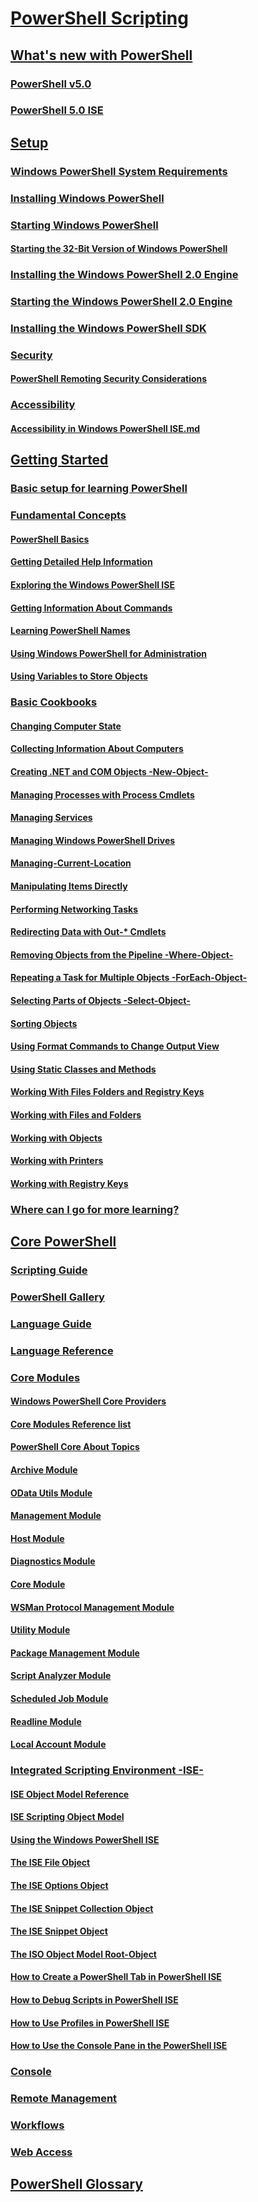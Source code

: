 # [PowerShell Scripting](PowerShell-Scripting.md)

## [What's new with PowerShell](whats-new/What-s-New-With-PowerShell.md)
### [PowerShell v5.0](whats-new/What-s-New-in-Windows-PowerShell-50.md)
### [PowerShell 5.0 ISE](whats-new/What-s-New-in-the-PowerShell-50-ISE.md)

## [Setup](setup/setup-reference.md)
### [Windows PowerShell System Requirements](setup/Windows-PowerShell-System-Requirements.md)
### [Installing Windows PowerShell](setup/Installing-Windows-PowerShell.md)
### [Starting Windows PowerShell](setup/Starting-Windows-PowerShell.md)
#### [Starting the 32-Bit Version of Windows PowerShell](setup/Starting-the-32-Bit-Version-of-Windows-PowerShell.md)
### [Installing the Windows PowerShell 2.0 Engine](setup/Installing-the-Windows-PowerShell-2.0-Engine.md)
### [Starting the Windows PowerShell 2.0 Engine](setup/Starting-the-Windows-PowerShell-2.0-Engine.md)
### [Installing the Windows PowerShell SDK](https://msdn.microsoft.com/en-us/library/ff458115.aspx)
### [Security](setup/security.md)
#### [PowerShell Remoting Security Considerations](setup/WinRMSecurity.md)
### [Accessibility](setup/accessibility.md)
#### [Accessibility in Windows PowerShell ISE.md](setup/Accessibility-in-Windows-PowerShell-ISE.md)

## [Getting Started](getting-started/Getting-Started-with-Windows-PowerShell.md)
### [Basic setup for learning PowerShell](getting-started/Getting-Ready-to-Use-Windows-PowerShell.md)

### [Fundamental Concepts](getting-started/fundamental-concepts.md)
####  [PowerShell Basics](getting-started/fundamental/Windows-PowerShell-Basics.md)
####  [Getting Detailed Help Information](getting-started/fundamental/Getting-Detailed-Help-Information.md)
####  [Exploring the Windows PowerShell ISE](getting-started/fundamental/Exploring-the-Windows-PowerShell-ISE.md)
####  [Getting Information About Commands](getting-started/fundamental/Getting-Information-About-Commands.md)
####  [Learning  PowerShell Names](getting-started/fundamental/Learning-Windows-PowerShell-Names.md)
####  [Using Windows PowerShell for Administration](getting-started/fundamental/Using-Windows-PowerShell-for-Administration.md)
####  [Using Variables to Store Objects](getting-started/fundamental/Using-Variables-to-Store-Objects.md)

### [Basic Cookbooks](getting-started/basic-cookbooks.md)
####  [Changing Computer State](getting-started/cookbooks/Changing-Computer-State.md)
####  [Collecting Information About Computers](getting-started/cookbooks/Collecting-Information-About-Computers.md)
####  [Creating .NET and COM Objects -New-Object-](getting-started/cookbooks/Creating-.NET-and-COM-Objects--New-Object-.md)
####  [Managing Processes with Process Cmdlets](getting-started/cookbooks/Managing-Processes-with-Process-Cmdlets.md)
####  [Managing Services](getting-started/cookbooks/Managing-Services.md)
####  [Managing Windows PowerShell Drives](getting-started/cookbooks/Managing-Windows-PowerShell-Drives.md)
####  [Managing-Current-Location](getting-started/cookbooks/Managing-Current-Location.md)
####  [Manipulating Items Directly](getting-started/cookbooks/Manipulating-Items-Directly.md)
####  [Performing Networking Tasks](getting-started/cookbooks/Performing-Networking-Tasks.md)
####  [Redirecting Data with Out-* Cmdlets](getting-started/cookbooks/Redirecting-Data-with-Out---Cmdlets.md)
####  [Removing Objects from the Pipeline -Where-Object-](getting-started/cookbooks/Removing-Objects-from-the-Pipeline--Where-Object-.md)
####  [Repeating a Task for Multiple Objects -ForEach-Object-](getting-started/cookbooks/Repeating-a-Task-for-Multiple-Objects--ForEach-Object-.md)
####  [Selecting Parts of Objects -Select-Object-](getting-started/cookbooks/Selecting-Parts-of-Objects--Select-Object-.md)
####  [Sorting Objects](getting-started/cookbooks/Sorting-Objects.md)
####  [Using Format Commands to Change Output View](getting-started/cookbooks/Using-Format-Commands-to-Change-Output-View.md)
####  [Using Static Classes and Methods](getting-started/cookbooks/Using-Static-Classes-and-Methods.md)
####  [Working With Files Folders and Registry Keys](getting-started/cookbooks/Working-With-Files-Folders-and-Registry-Keys.md)
####  [Working with Files and Folders](getting-started/cookbooks/Working-with-Files-and-Folders.md)
####  [Working with Objects](getting-started/cookbooks/Working-with-Objects.md)
####  [Working with Printers](getting-started/cookbooks/Working-with-Printers.md)
####  [Working with Registry Keys](getting-started/cookbooks/Working-with-Registry-Keys.md)

### [Where can I go for more learning?](getting-started/more-powershell-learning.md)

## [Core PowerShell](core-powershell/core-powershell.md)
### [Scripting Guide](core-powershell/scripting-guide.md)
### [PowerShell Gallery](core-powershell/gallery/gallery-reference.md)
### [Language Guide](core-powershell/language-guide.md)
### [Language Reference](core-powershell/language-reference.md)
### [Core Modules](core-powershell/core-modules.md)
####  [Windows PowerShell Core Providers](core-powershell/core-modules/Windows-PowerShell-Core-Providers.md)
####  [Core Modules Reference list](core-powershell/core-modules/Windows-PowerShell-5.0.md)
####  [PowerShell Core About Topics](core-powershell/core-modules/Windows-PowerShell-Core-About-Topics.md)
####  [Archive Module](core-powershell/core-modules/Microsoft.PowerShell.Archive-Module.md)
####  [OData Utils Module](core-powershell/core-modules/Microsoft.PowerShell.ODataUtils-Module.md)
####  [Management Module](core-powershell/core-modules/Microsoft.PowerShell.Management-Module.md)
####  [Host Module](core-powershell/core-modules/Microsoft.PowerShell.Host-Module.md)
####  [Diagnostics Module](core-powershell/core-modules/Microsoft.PowerShell.Diagnostics-Module.md)
####  [Core Module](core-powershell/core-modules/Microsoft.PowerShell.Core-Module.md)
####  [WSMan Protocol Management Module](core-powershell/core-modules/Microsoft.WSMan.Management-Module.md)
####  [Utility Module](core-powershell/core-modules/Microsoft.PowerShell.Utility-Module.md)
####  [Package Management Module](core-powershell/core-modules/PackageManagement-Module.md)
####  [Script Analyzer Module](core-powershell/core-modules/PSScriptAnalyzer-Module.md)
####  [Scheduled Job Module](core-powershell/core-modules/PSScheduledJob-Module.md)
####  [Readline Module](core-powershell/core-modules/PSReadline-Module)
####  [Local Account Module](core-powershell/core-modules/PSLocalAccount5-Module)


### [Integrated Scripting Environment -ISE-](core-powershell/ise-guide.md)
####  [ISE Object Model Reference](core-powershell/ise/Windows-PowerShell-ISE-Object-Model-Reference.md)
####  [ISE Scripting Object Model](core-powershell/ise/The-Windows-PowerShell-ISE-Scripting-Object-Model.md)
####  [Using the Windows PowerShell ISE](core-powershell/ise/Using-the-Windows-PowerShell-ISE.md)
####  [The ISE File Object](core-powershell/ise/The-ISEFile-Object.md)
####  [The ISE Options Object](core-powershell/ise/The-ISEOptions-Object.md)
####  [The ISE Snippet Collection Object](core-powershell/ise/The-ISESnippetCollection-Object.md)
####  [The ISE Snippet Object](core-powershell/ise/The-ISESnippetObject.md)
####  [The ISO Object Model Root-Object](core-powershell/ise/The-ObjectModelRoot-Object.md)
####  [How to Create a PowerShell Tab in  PowerShell ISE](core-powershell/ise/How-to-Create-a-PowerShell-Tab-in-Windows-PowerShell-ISE.md)
####  [How to Debug Scripts in PowerShell ISE](core-powershell/ise/How-to-Debug-Scripts-in-Windows-PowerShell-ISE.md)
####  [How to Use Profiles in  PowerShell ISE](core-powershell/ise/How-to-Use-Profiles-in-Windows-PowerShell-ISE.md)
####  [How to Use the Console Pane in the  PowerShell ISE](core-powershell/ise/How-to-Use-the-Console-Pane-in-the-Windows-PowerShell-ISE.md)


### [Console](core-powershell/console-guide.md)
### [Remote Management](core-powershell/remote.md)
### [Workflows](core-powershell/workflows.md)
### [Web Access](core-powershell/web-access.md)

## [PowerShell Glossary](Windows-PowerShell-Glossary.md)
